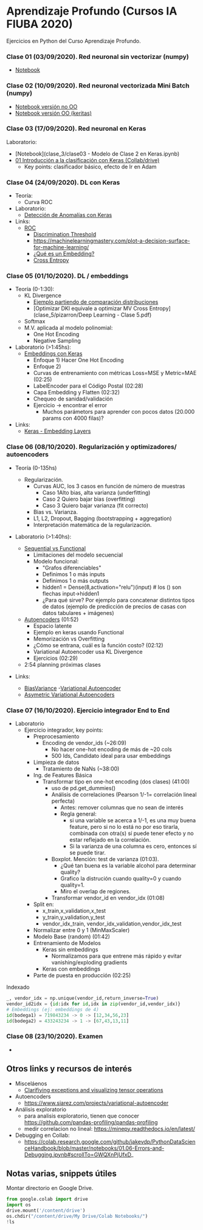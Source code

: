 # Aprendizaje Profundo (Cursos IA FIUBA 2020)

Ejercicios en Python del Curso Aprendizaje Profundo.

### Clase 01 (03/09/2020). Red neuronal sin vectorizar (numpy)

- [Notebook](clase_1/clase01.ipynb)

### Clase 02 (10/09/2020). Red neuronal vectorizada Mini Batch (numpy)

- [Notebook versión no OO](clase_2/clase02.ipynb)
- [Notebook versión OO (keritas)](clase_2/clase02-keritas.ipynb)

### Clase 03 (17/09/2020). Red neuronal en Keras

Laboratorio:

- [Notebook](clase_3/clase03 - Modelo de Clase 2 en Keras.ipynb)
- [01 Introducción a la clasificación con Keras (Collab/drive)](clase_3/01_Introducción_a_clasificación_con_Keras.ipynb)
  - Key points: clasificador básico, efecto de lr en Adam

### Clase 04 (24/09/2020). DL con Keras

- Teoría:
     - Curva ROC
- Laboratorio:
  - [Detección de Anomalías con Keras](https://colab.research.google.com/drive/1KqFJQ1sYAdUwdO6X2QRaU9pwqkqz8p0D?usp=sharing)
- Links:
   - [ROC](https://en.wikipedia.org/wiki/Receiver_operating_characteristic)
       - [Discrimination Threshold](https://www.scikit-yb.org/en/latest/api/classifier/threshold.html#discrimination-threshold)
       - https://machinelearningmastery.com/plot-a-decision-surface-for-machine-learning/
       - [¿Qué es un Embedding?](https://www.youtube.com/watch?v=RkYuH_K7Fx4)
       - [Cross Entropy](https://www.youtube.com/watch?v=tRsSi_sqXjI)

### Clase 05 (01/10/2020). DL / embeddings

- Teoría (0-1:30):
     - KL Divergence 
          - [Ejemplo partiendo de comparación distribuciones](clase_5/Deep_Learning_Clase_5.ipynb)
          - [Optimizar DKl equivale a optimizar MV Cross Entropy](clase_5/pizarron/Deep Learning - Clase 5.pdf)
  - Softmax
  - M.V. aplicada al modelo polinomial:
    - One Hot Encoding
    - Negative Sampling
- Laboratorio (>1:45hs):
    - [Embeddings con Keras](https://colab.research.google.com/drive/1RFnCHmbbZne40qBHVZp9t9-oo9qCE25s?usp=sharing)
      - Enfoque 1) Hacer One Hot Encoding
      - Enfoque 2)
      - Curvas de entrenamiento con métricas Loss=MSE y Metric=MAE (02:25)
      - LabelEncoder para el Código Postal (02:28)
      - Capa Embedding y Flatten (02:32)
      - Chequeo de sanidad/validación
      - Ejercicio -> encontrar el error
        - Muchos parámetors para aprender con pocos datos (20.000 params con 4000 filas)?
- Links:
    - [Keras - Embedding Layers](https://www.kaggle.com/colinmorris/embedding-layers)

### Clase 06  (08/10/2020). Regularización y optimizadores/ autoencoders

- Teoría (0-135hs)
     - Regularización. 
          - Curvas AUC, los 3 casos en función de número de muestras
               - Caso 1Alto bias, alta varianza (underfitting)
               - Caso 2 Quiero bajar bias (overfitting)
               - Caso 3 Quiero bajar varianza (fit correcto)
          - Bias vs. Varianza.
          - L1, L2, Dropout, Bagging (bootstrapping + aggregation)
          - Interpretación matemática de la regularización.
- Laboratorio (>1:40hs):
  - [Sequential vs Functional]()
    - Limitaciones del modelo secuencial
    - Modelo funcional:
      - "Grafos diferenciables"
      - Definimos 1 o más inputs
      - Definimos 1 o más outputs
      - hidden1 = Dense(8,activation="relu")(input) # los () son flechas input->hidden1
      - ¿Para qué sirve? Por ejemplo para concatenar distintos tipos de datos (ejemplo de predicción de precios de casas con datos tabulares + imágenes)
  - [Autoencoders](clase_6/Autoencoders_con_Keras.ipynb) (01:52)
    - Espacio latente
    - Ejemplo en keras usando Functional
    - Memorización vs Overfitting
    - ¿Cómo se entrana, cuál es la función costo? (02:12)
    - Variational Autoencoder usa KL Divergence
    - Ejercicios (02:29)
  - 2:54 planning próximas clases
- Links:

     - [BiasVariance](http://scott.fortmann-roe.com/docs/BiasVariance.html)
          -[Variational Autoencoder](https://www.siarez.com/projects/variational-autoencoder)
     - [Asymetric Variational Autoencoders](https://arxiv.org/pdf/1711.08352.pdf)

### Clase 07 (16/10/2020). Ejercicio integrador End to End

- Laboratorio
  - Ejercicio integrador, key points:
    - Preprocesamiento
      - Encoding de vendor_ids (~26:09)
        - No hacer one-hot encoding de más de ~20 cols
        - 500 Ids, Candidato ideal para usar embeddings
    - Limpieza de datos
      - Tratamiento de NaNs (~38:00)
    - Ing. de Features Básica
      - Transformar tipo en one-hot encoding (dos clases) (41:00)
        - uso de pd.get_dummies()
        - Análisis de correlaciones (Pearson 1/-1= correlación lineal perfecta)
          - Antes: remover columnas que no sean de interés
          - Regla general:
            - si una variable se acerca a 1/-1, es una muy buena feature, pero si no lo está no por eso tirarla, combinada con otra(s) sí puede tener efecto y no estar reflejado en la correlación.
            - Si la varianza de una columna es cero, entonces sí se puede tirar.
        - Boxplot. Mención: test de varianza (01:03).
          - ¿Qué tan buena es la variable alcohol para determinar quality?
          - Grafico la distrución cuando quality=0 y cuando quality=1.
          - Miro el overlap de regiones.
        - Transformar vendor_id en vendor_idx (01:08)
    - Split en:
      - x_train,x_validation,x_test
      - y_train,y_validation,y_test
      - vendor_idx_train, vendor_idx_validation,vendor_idx_test
    - Normalizar entre 0 y 1 (MinMaxScaler)
    - Modelo Base (random) (01:42)
    - Entrenamiento de Modelos
      - Keras sin embeddings
        - Normalizamos para que entrene más rápido y evitar vanishing/exploding gradients
      - Keras con embeddings
    - Parte de puesta en producción (02:25)

Indexado

```python
_, vendor_idx = np.unique(vendor_id,return_inverse=True)
vendor_id2idx = {id:idx for id,idx in zip(vendor_id,vendor_idx)}
# Embeddings (ej: embeddings de 4)
id(bodega1) = 719843234 -> 0 -> [12,34,56,23]
id(bodega2) = 433243234 -> 1 -> [67,43,13,11] 
```

### Clase 08 (23/10/2020). Examen

- 

## Otros links y recursos de interés

- Misceláenos
  - [Clarifiying exceptions and visualizing tensor operations](https://explained.ai/tensor-sensor/index.html)
- Autoencoders
  - https://www.siarez.com/projects/variational-autoencoder
- Análisis exploratorio
  - para analisis exploratorio, tienen que conocer https://github.com/pandas-profiling/pandas-profiling
  - medir correlacion no lineal: https://minepy.readthedocs.io/en/latest/
- Debugging en Collab:
  - https://colab.research.google.com/github/jakevdp/PythonDataScienceHandbook/blob/master/notebooks/01.06-Errors-and-Debugging.ipynb#scrollTo=GWQXnPjUfxD_


## Notas varias, snippets útiles

Montar directorio en Google Drive.
~~~python
from google.colab import drive
import os
drive.mount('/content/drive')
os.chdir("/content/drive/My Drive/Colab Notebooks/")
!ls
~~~

